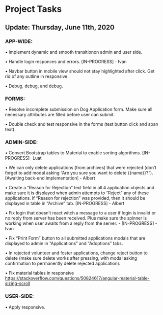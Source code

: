 
#  Project Tasks 					
## Update: Thursday, June 11th, 2020

### APP-WIDE:

•	Implement dynamic and smooth transitionon admin and user side.

•	Handle login responces and errors. [IN-PROGRESS] - Ivan

•	Navbar button in mobile view should not stay highlighted after click. Get rid of any outline in responsive.

•	Debug, debug, and debug.

### FORMS:

•	Resolve incomplete submission on Dog Application form. Make sure all necessary attributes are filled before user can submit.

•	Double check and test responsive in the forms (test button click and span text).

### ADMIN-SIDE:

•	Convert Bootstrap tables to Material to enable sorting algorithms. [IN-PROGRESS] -Luat

•	We can only delete applications (from archives) that were rejected (don’t forget to add modal asking “Are you sure you want to delete {{name}}?”). [Awaiting back-end implementation] - Albert

•	Create a “Reason for Rejection” text field in all 4 application objects and make sure it is displayed when admin attempts to “Reject” any of these applications. If “Reason for rejection” was provided, then it should be displayed in table in “Archive” tab. [IN-PROGRESS] - Albert

•	Fix login that doesn’t react witch a message to a user if login is invalid or no reply from server has been received. Plus make sure the spinner is working when user awaits from a reply from the server. - [IN-PROGRESS] - Ivan

•	Fix “Print Form” button to all submitted applications modals that are displayed to admin in “Applications” and “Adoptions” tabs.

•	In rejected volunteer and foster applications, change reject button to delete (make sure delete works after pressing, with modal asking confirmation to permanently delete rejected application).

•	Fix material tables in responsive https://stackoverflow.com/questions/50824617/angular-material-table-sizing-scroll

### USER-SIDE:

•	Apply responsive.
